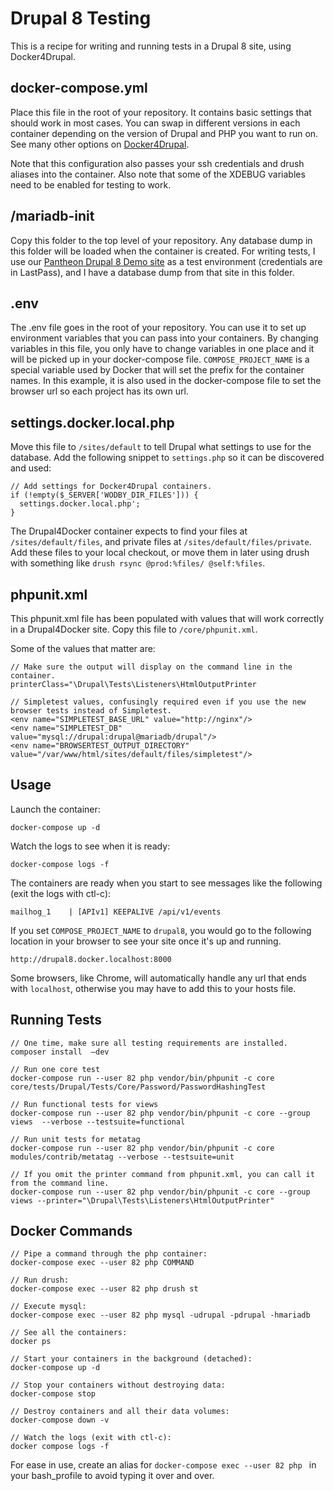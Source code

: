 # Drupal 8 Testing

This is a recipe for writing and running tests in a Drupal 8 site, using Docker4Drupal.

## docker-compose.yml
Place this file in the root of your repository. It contains basic settings that should work in most cases. You can swap in different versions in each container depending on the version of Drupal and PHP you want to run on. See many other options on [Docker4Drupal](https://github.com/wodby/docker4drupal/blob/master/docker-compose.yml).

Note that this configuration also passes your ssh credentials and drush aliases into the container. Also note that some of the XDEBUG variables need to be enabled for testing to work.

## /mariadb-init

Copy this folder to the top level of your repository. Any database dump in this folder will be loaded when the container is created. For writing tests, I use our [Pantheon Drupal 8 Demo site](https://dashboard.pantheon.io/sites/0b158d4b-5278-414b-8150-6afb75ac1f8e#dev/code)  as a test environment (credentials are in LastPass), and I have a database dump from that site in this folder.

## .env
The .env file goes in the root of your repository. You can use it to set up environment variables that you can pass into your containers. By changing variables in this file, you only have to change variables in one place and it will be picked up in your docker-compose file. `COMPOSE_PROJECT_NAME` is a special variable used by Docker that will set the prefix for the container names. In this example, it is also used in the docker-compose file to set the browser url so each project has its own url.

## settings.docker.local.php
Move this file to `/sites/default` to tell Drupal what settings to use for the database. Add the following snippet to `settings.php` so it can be discovered and used:

```
// Add settings for Docker4Drupal containers.
if (!empty($_SERVER['WODBY_DIR_FILES'])) {
  settings.docker.local.php';
}
```

The Drupal4Docker container expects to find your files at `/sites/default/files`, and private files at `/sites/default/files/private`. 
Add these files to your local checkout, or move them in later using drush with something like `drush rsync @prod:%files/ @self:%files`.

## phpunit.xml

This phpunit.xml file has been populated with values that will work correctly in a Drupal4Docker site. Copy this file to `/core/phpunit.xml`.

Some of the values that matter are:

```
// Make sure the output will display on the command line in the container.
printerClass="\Drupal\Tests\Listeners\HtmlOutputPrinter

// Simpletest values, confusingly required even if you use the new browser tests instead of Simpletest.
<env name="SIMPLETEST_BASE_URL" value="http://nginx"/>
<env name="SIMPLETEST_DB" value="mysql://drupal:drupal@mariadb/drupal"/>
<env name="BROWSERTEST_OUTPUT_DIRECTORY" value="/var/www/html/sites/default/files/simpletest"/>

```

## Usage

Launch the container:

```
docker-compose up -d
```
Watch the logs to see when it is ready:

```
docker-compose logs -f
```

The containers are ready when you start to see messages like the following (exit the logs with ctl-c):

```
mailhog_1    | [APIv1] KEEPALIVE /api/v1/events
```

If you set `COMPOSE_PROJECT_NAME` to `drupal8`, you would go to the following location in your browser to see your site once it's up and running. 

```
http://drupal8.docker.localhost:8000
```

Some browsers, like Chrome, will automatically handle any url that ends with `localhost`, otherwise you may have to add this to your hosts file. 


## Running Tests

```
// One time, make sure all testing requirements are installed.
composer install  —dev

// Run one core test
docker-compose run --user 82 php vendor/bin/phpunit -c core core/tests/Drupal/Tests/Core/Password/PasswordHashingTest

// Run functional tests for views
docker-compose run --user 82 php vendor/bin/phpunit -c core --group views  --verbose --testsuite=functional

// Run unit tests for metatag
docker-compose run --user 82 php vendor/bin/phpunit -c core modules/contrib/metatag --verbose --testsuite=unit

// If you omit the printer command from phpunit.xml, you can call it from the command line.
docker-compose run --user 82 php vendor/bin/phpunit -c core --group views --printer="\Drupal\Tests\Listeners\HtmlOutputPrinter"

```

## Docker Commands

```
// Pipe a command through the php container:
docker-compose exec --user 82 php COMMAND

// Run drush:
docker-compose exec --user 82 php drush st

// Execute mysql:
docker-compose exec --user 82 php mysql -udrupal -pdrupal -hmariadb

// See all the containers:
docker ps

// Start your containers in the background (detached):
docker-compose up -d

// Stop your containers without destroying data:
docker-compose stop

// Destroy containers and all their data volumes:
docker-compose down -v

// Watch the logs (exit with ctl-c):
docker compose logs -f

```

For ease in use, create an alias for `docker-compose exec --user 82 php ` in your bash_profile to avoid typing it over and over.
